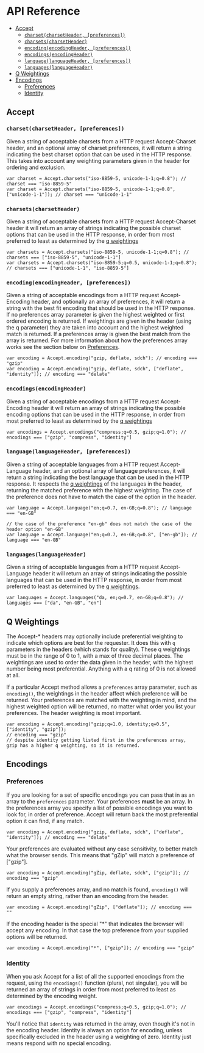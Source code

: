 # API Reference

- [Accept](#accept)
    - [`charset(charsetHeader, [preferences])`](#charsetcharsetheader-preferences)
    - [`charsets(charsetHeader)`](#charsetscharsetheader)
    - [`encoding(encodingHeader, [preferences])`](#encodingencodingheader-preferences)
    - [`encodings(encodingHeader)`](#encodingsencodingheader)
    - [`language(languageHeader, [preferences])`](#languagelanguageheader-preferences)
    - [`languages(languageHeader)`](#languageslanguageheader)
- [Q Weightings](#q-weightings)
- [Encodings](#encodings)
    - [Preferences](#preferences)
    - [Identity](#identity)

## Accept

### `charset(charsetHeader, [preferences])`

Given a string of acceptable charsets from a HTTP request Accept-Charset header, and an optional array of charset preferences, it will return a string indicating the best charset option that can be used in the HTTP response.  This takes into account any weighting parameters given in the header for ordering and exclusion.

```
var charset = Accept.charsets("iso-8859-5, unicode-1-1;q=0.8"); // charset === "iso-8859-5"
var charset = Accept.charsets("iso-8859-5, unicode-1-1;q=0.8", ["unicode-1-1"]); // charset === "unicode-1-1"
```

### `charsets(charsetHeader)`

Given a string of acceptable charsets from a HTTP request Accept-Charset header it will return an array of strings indicating the possible charset options that can be used in the HTTP response, in order from most preferred to least as determined by the [q weightings](#weightings)

```
var charsets = Accept.charsets("iso-8859-5, unicode-1-1;q=0.8"); // charsets === ["iso-8859-5", "unicode-1-1"]
var charsets = Accept.charsets("iso-8859-5;q=0.5, unicode-1-1;q=0.8"); // charsets === ["unicode-1-1", "iso-8859-5"]
```

### `encoding(encodingHeader, [preferences])`

Given a string of acceptable encodings from a HTTP request Accept-Encoding header, and optionally an array of preferences, it will return a string with the best fit encoding that should be used in the HTTP response.  If no preferences array parameter is given the highest weighted or first ordered encoding is returned.  If weightings are given in the header (using the q parameter) they are taken into account and the highest weighted match is returned.  If a preferences array is given the best match from the array is returned.  For more information about how the preferences array works see the section below on [Preferences](#preferences).

```
var encoding = Accept.encoding("gzip, deflate, sdch"); // encoding === "gzip"
var encoding = Accept.encoding("gzip, deflate, sdch", ["deflate", "identity"]); // encoding === "delate"
```

### `encodings(encodingHeader)`

Given a string of acceptable encodings from a HTTP request Accept-Encoding header it will return an array of strings indicating the possible encoding options that can be used in the HTTP response, in order from most preferred to least as determined by the [q weightings](#weightings)

```
var encodings = Accept.encodings("compress;q=0.5, gzip;q=1.0"); // encodings === ["gzip", "compress", "identity"]
```

### `language(languageHeader, [preferences])`

Given a string of acceptable languages from a HTTP request Accept-Language header, and an optional array of language preferences, it will return a string indicating the best language that can be used in the HTTP response.  It respects the [q weightings](#weightings) of the languages in the header, returning the matched preference with the highest weighting.  The case of the preference does not have to match the case of the option in the header.  

```
var language = Accept.language("en;q=0.7, en-GB;q=0.8"); // language === "en-GB"

// the case of the preference "en-gb" does not match the case of the header option "en-GB"
var language = Accept.language("en;q=0.7, en-GB;q=0.8", ["en-gb"]); // language === "en-GB"
```

### `languages(languageHeader)`

Given a string of acceptable languages from a HTTP request Accept-Language header it will return an array of strings indicating the possible languages that can be used in the HTTP response, in order from most preferred to least as determined by the [q weightings](#weightings).

```
var languages = Accept.languages("da, en;q=0.7, en-GB;q=0.8"); // languages === ["da", "en-GB", "en"]
```


## Q Weightings

The Accept-* headers may optionally include preferential weighting to indicate which options are best for the requester.  It does this with `q` parameters in the headers (which stands for quality).  These q weightings must be in the range of 0 to 1, with a max of three decimal places.  The weightings are used to order the data given in the header, with the highest number being most preferential.  Anything with a q rating of 0 is not allowed at all.

If a particular Accept method allows a `preferences` array parameter, such as `encoding()`, the weightings in the header affect which preference will be returned.  Your preferences are matched with the weighting in mind, and the highest weighted option will be returned, no matter what order you list your preferences.  The header weighting is most important.

```
var encoding = Accept.encoding("gzip;q=1.0, identity;q=0.5", ["identity", "gzip"]);
// encoding === "gzip"
// despite identity getting listed first in the preferences array, gzip has a higher q weighting, so it is returned.
```


## Encodings

### Preferences

If you are looking for a set of specific encodings you can pass that in as an array to the `preferences` parameter.  Your preferences **must** be an array.  In the preferences array you specify a list of possible encodings you want to look for, in order of preference.  Accept will return back the most preferential option it can find, if any match.

```
var encoding = Accept.encoding("gzip, deflate, sdch", ["deflate", "identity"]); // encoding === "delate"
```

Your preferences are evaluated without any case sensitivity, to better match what the browser sends.  This means that "gZip" will match a preference of ["gzip"].

```
var encoding = Accept.encoding("gZip, deflate, sdch", ["gzip"]); // encoding === "gzip"
```

If you supply a preferences array, and no match is found, `encoding()` will return an empty string, rather than an encoding from the header.

```
var encoding = Accept.encoding("gZip", ["deflate"]); // encoding === ""
```

If the encoding header is the special "*" that indicates the browser will accept any encoding.  In that case the top preference from your supplied options will be returned.

```
var encoding = Accept.encoding("*", ["gzip"]); // encoding === "gzip"
```


### Identity

When you ask Accept for a list of all the supported encodings from the request, using the `encodings()` function (plural, not singular), you will be returned an array of strings in order from most preferred to least as determined by the encoding weight.

```
var encodings = Accept.encodings("compress;q=0.5, gzip;q=1.0"); // encodings === ["gzip", "compress", "identity"]
```

You'll notice that `identity` was returned in the array, even though it's not in the encoding header.  Identity is always an option for encoding, unless specifically excluded in the header using a weighting of zero.  Identity just means respond with no special encoding.
